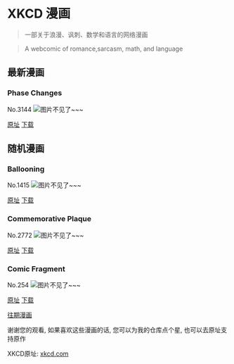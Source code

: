 # XKCD 漫画


> 一部关于浪漫、讽刺、数学和语言的网络漫画

> A webcomic of romance,sarcasm, math, and language


## 最新漫画
### Phase Changes
No.3144
![图片不见了~~~](https://imgs.xkcd.com/comics/phase_changes.png)

[原址](https://xkcd.com//3144) [下载](https://imgs.xkcd.com/comics/phase_changes.png)



## 随机漫画
### Ballooning
No.1415
![图片不见了~~~](https://imgs.xkcd.com/comics/ballooning.png)

[原址](https://xkcd.com//1415) [下载](https://imgs.xkcd.com/comics/ballooning.png)



### Commemorative Plaque
No.2772
![图片不见了~~~](https://imgs.xkcd.com/comics/commemorative_plaque.png)

[原址](https://xkcd.com//2772) [下载](https://imgs.xkcd.com/comics/commemorative_plaque.png)



### Comic Fragment
No.254
![图片不见了~~~](https://imgs.xkcd.com/comics/comic_fragment.jpg)

[原址](https://xkcd.com//254) [下载](https://imgs.xkcd.com/comics/comic_fragment.jpg)



[往期漫画](image/)

谢谢您的观看, 如果喜欢这些漫画的话, 
您可以为我的仓库点个星, 也可以去原址支持原作

XKCD原址: [xkcd.com](https://xkcd.com)

